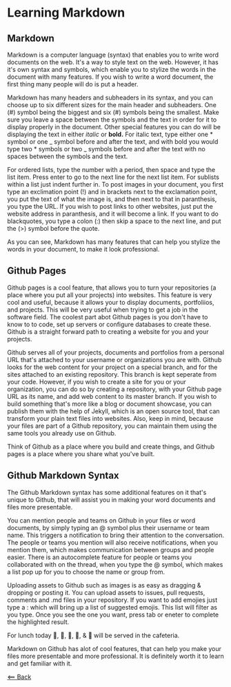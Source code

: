 # Learning Markdown

## Markdown 

Markdown is a computer language (syntax) that enables you to write word documents on the web. It's a way to style text on the web. However, it has it's own syntax and symbols, which enable you to stylize the words in the document with many features. If you wish to write a word document, the first thing many people will do is put a header. 

Markdown has many headers and subheaders in its syntax, and you can choose up to six different sizes for the main header and subheaders. One (#) symbol being the biggest and six (#) symbols being the smallest. Make sure you leave a space between the symbols and the text in order for it to display properly in the document. Other special features you can do will be displaying the text in either *italic* or **bold.** For italic text, type either one * symbol or one _ symbol before and after the text, and with bold you would type two * symbols or two _ symbols before and after the text with no spaces between the symbols and the text. 

For ordered lists, type the number with a period, then space and type the list item. Press enter to go to the next line for the next list item. For sublists within a list just indent further in. To post images in your document, you first type an exclimation point (!) and in brackets next to the exclamation point, you put the text of what the image is, and then next to that in paranthesis, you type the URL. If you wish to post links to other websites, just put the website address in paranthesis, and it will become a link. If you want to do blackquotes, you type a colon (:) then skip a space to the next line, and put the (>) symbol before the quote.

As you can see, Markdown has many features that can help you stylize the words in your document, to make it look professional. 


## Github Pages

Github pages is a cool feature, that allows you to turn your repositories (a place where you put all your projects) into websites. This feature is very cool and useful, because it allows your to display documents, portfoliios, and projects. This will be very useful when trying to get a job in the software field. The coolest part abot Github pages is you don't have to know to to code, set up servers or configure databases to create these. Github is a straight forward path to creating a website for you and your projects.

Github serves all of your projects, documents and portfolios from a personal URL that's attached to your username or organizations you are with. Github looks for the web content for your project on a special branch, and for the sites attached to an existing repository. This branch is kept seperate from your code. However, if you wish to create a site for you or your organization, you can do so by creating a repository, with your Github page URL as its name, and add web content to its master branch. If you wish to build something that's more like a blog or document showcase, you can publish them with the help of Jekyll, which is an open source tool, that can transform your plain text files into websites. Also, keep in mind, because your files are part of a Github repository, you can maintain them using the same tools you already use on Github. 

Think of Github as a place where you build and create things, and Github pages is a place where you share what you've built. 


## Github Markdown Syntax

The Github Markdown syntax has some additional features on it that's unique to Github, that will assist you in making your word documents and files more presentable. 

You can mention people and teams on Github in your files or word documents, by simply typing an @ symbol plus their username or team name. This triggers a notification to bring their attention to the conversation. The people or teams you mention will also receive notifications, when you mention them, which makes communication between groups and people easier. There is an autocomplete feature for people or teams you collaborated with on the thread, when you type the @ symbol, which makes a list pop up for you to choose the name or group from. 

Uploading assets to Github such as images is as easy as dragging & dropping or posting it. You can upload assets to issues, pull requests, comments and .md files in your repository. If you want to add emojies just type a : which will bring up a list of suggested emojis. This list will filter as you type. Once you see the one you want, press tab or eneter to complete the highlighted result.

For lunch today 🍣, 🥩, 🍤, 🍕, & 🌮 will be served in the cafeteria.

Markdown on Github has alot of cool features, that can help you make your files more presentable and more professional. It is definitely worth it to learn and get familiar with it. 


[<== Back](README.md)

